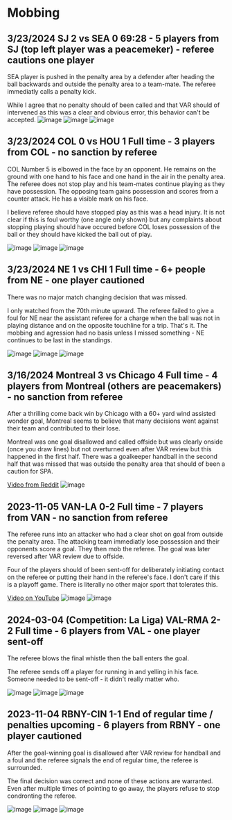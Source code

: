 # Mobbing

## 3/23/2024 SJ 2 vs SEA 0 69:28 - 5 players from SJ (top left player was a peacemeker) - referee cautions one player

SEA player is pushed in the penalty area by a defender after heading the ball backwards and outside the penalty area to a team-mate. The referee immediatly calls a penalty kick.

While I agree that no penalty should of been called and that VAR should of intervened as this was a clear and obvious error, this behavior can't be accepted.
![image](media/2024-03-23-SJ-SEA-1.png)
![image](media/2024-03-23-SJ-SEA-2.png)
![image](media/2024-03-23-SJ-SEA-3.png)

## 3/23/2024 COL 0 vs HOU 1 Full time - 3 players from COL - no sanction by referee
COL Number 5 is elbowed in the face by an opponent. He remains on the ground with one hand to his face and one hand in the air in the penalty area. The referee does not stop play and his team-mates continue playing as they have possession. The opposing team gains possession and scores from a counter attack. He has a visible mark on his face. 

I believe referee should have stopped play as this was a head injury. It is not clear if this is foul worthy (one angle only shown) but any complaints about stopping playing should have occured before COL loses possession of the ball or they should have kicked the ball out of play. 

![image](media/2024-03-23-COL-HOU-1.png)
![image](media/2024-03-23-COL-HOU-2.png)
![image](media/2024-03-23-COL-HOU-3.png)

## 3/23/2024 NE 1 vs CHI 1 Full time - 6+ people from NE - one player cautioned
There was no major match changing decision that was missed.

I only watched from the 70th minute upward. The referee failed to give a foul for NE near the assistant referee for a charge when the ball was not in playing distance and on the opposite touchline for a trip. That's it. The mobbing and agression had no basis unless I missed something - NE continues to be last in the standings.

![image](media/2024-03-23-NE-CHI-1.png)
![image](media/2024-03-23-NE-CHI-2.png)
![image](media/2024-03-23-NE-CHI-3.png)

## 3/16/2024 Montreal 3 vs Chicago 4 Full time - 4 players from Montreal (others are peacemakers) - no sanction from referee
After a thrilling come back win by Chicago with a 60+ yard wind assisted wonder goal, Montreal seems to believe that many decisions went against their team and contributed to their lose.

Montreal was one goal disallowed and called offside but was clearly onside (once you draw lines) but not overturned even after VAR review but this happened in the first half. There was a goalkeeper handball in the second half that was missed that was outside the penalty area that should of been a caution for SPA.

[Video from Reddit](https://www.reddit.com/r/MLS/comments/1bgieyv/montreal_players_confront_officials_after_final/)
![image](media/2024-03-16-MON-CHI.png)

## 2023-11-05 VAN-LA 0-2 Full time - 7 players from VAN - no sanction from referee
The referee runs into an attacker who had a clear shot on goal from outside the penalty area. The attacking team immediatly lose possession and their opponents score a goal. They then mob the referee. The goal was later reversed after VAR review due to offside.

Four of the players should of been sent-off for deliberately initiating contact on the referee or putting their hand in the referee's face. I don't care if this is a playoff game. There is literally no other major sport that tolerates this.


[Video on YouTube](https://www.youtube.com/watch?v=3HmBOeHGUeI)
![image](media/2023-11-05-VAN-LA-1.png)
![image](media/2023-11-05-VAN-LA-2.png)

## 2024-03-04 (Competition: La Liga) VAL-RMA 2-2 Full time - 6 players from VAL - one player sent-off
The referee blows the final whistle then the ball enters the goal.

The referee sends off a player for running in and yelling in his face. Someone needed to be sent-off - it didn't really matter who.

![image](media/2024-03-04-1)
![image](media/2024-03-04-2)
![image](media/2024-03-04-3)

## 2023-11-04 RBNY-CIN 1-1 End of regular time / penalties upcoming - 6 players from RBNY - one player cautioned

After the goal-winning goal is disallowed after VAR review for handball and a foul and the referee signals the end of regular time, the referee is surrounded.

The final decision was correct and none of these actions are warranted. Even after multiple times of pointing to go away, the players refuse to stop condronting the referee.

![image](media/2023-11-04-1)
![image](media/2023-11-04-2)
![image](media/2023-11-04-3)


